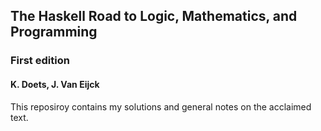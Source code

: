 ## The Haskell Road to Logic, Mathematics, and Programming
### First edition
#### K. Doets, J. Van Eijck
This reposiroy contains my solutions and general notes on the acclaimed text.
